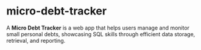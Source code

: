 # micro-debt-tracker
A **Micro Debt Tracker** is a web app that helps users manage and monitor small personal debts, showcasing SQL skills through efficient data storage, retrieval, and reporting.
